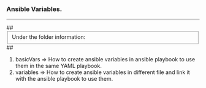 ### Ansible Variables.
<hr>
## <fieldset>Under the folder information:</fieldset>
## <ol>
<li>basicVars => How to create ansible variables in ansible playbook to use them in the same YAML playbook.</li>
<li>variables => How to create ansible variables in different file and link it with the ansible playbook to use them.</li>
</ol>
